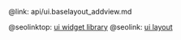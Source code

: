 @link: api/ui.baselayout_addview.md

@seolinktop: [ui widget library](https://webix.com)
@seolink: [ui layout](https://webix.com/widget/layout/)